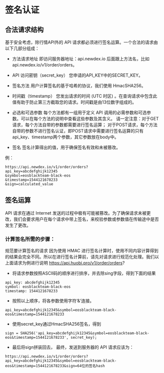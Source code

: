 # 签名认证

## 合法请求结构
基于安全考虑，除行情API外的 API 请求都必须进行签名运算。一个合法的请求由以下几部分组成：

- 方法请求地址 即访问服务器地址：api.newdex.io 后面跟上方法名，比如api.newdex.io/v1/order/orders。

- API 访问密钥（secret_key） 您申请的API_KEY中的SECRET_KEY。

- 签名方法  用户计算签名的基于哈希的协议，我们使用 HmacSHA256。

- 时间戳（timestamp） 您发出请求的时间 (UTC 时区) 。在查询请求中包含此值有助于防止第三方截取您的请求。时间戳是由13位数字组成的。

- 必选和可选参数 每个方法都有一组用于定义 API 调用的必需参数和可选参数。可以在每个方法的说明中查看这些参数及其含义。 请一定注意：对于GET请求，每个方法自带的参数都需要进行签名运算； 对于POST请求，每个方法自带的参数不进行签名认证，即POST请求中需要进行签名运算的只有api_key、timestamp两个参数，其它参数放在body中。

- 签名 签名计算得出的值，用于确保签名有效和未被篡改。

例：
```
https://api.newdex.io/v1/order/orders?
api_key=abcdefghijk12345
&symbol=eosblackteam-black-eos
&timestamp=1544121678233
&sign=calculated_value
```

## 签名运算

API 请求在通过 Internet 发送的过程中极有可能被篡改。为了确保请求未被更改，我们会要求用户在每个请求中带上签名，来校验参数或参数值在传输途中是否发生了更改。

### 计算签名所需的步骤：

规范要计算签名的请求 因为使用 HMAC 进行签名计算时，使用不同内容计算得到的结果会完全不同。所以在进行签名计算前，请先对请求进行规范化处理。我们以上面请求为例进行说明
https://api.huobi.pro/v1/order/orders?

-  将请求参数按照ASCII码的顺序进行排序，并去除sing字段，得到下面的结果
```
api_key: abcdefghijk12345
symbol: eosblackteam-black-eos
timestamp: 1544121678233
```
- 按照以上顺序，将各参数使用字符’&’连接。
```
api_key=abcdefghijk12345&symbol=eosblackteam-black-eos&timestamp=1544121678233
```
- 使用secret_key通过HmacSHA256签名，得到
```
sign = SHA256('api_key=abcdefghijk12345&symbol=eosblackteam-black-eos&timestamp=1544121678233', secret_key);
```

- 最后将sign拼装回去， 最终，发送到服务器的 API 请求应该为：
```
https://api.newdex.io/v1/order/orders?api_key=abcdefghijk12345&symbol=eosblackteam-black-eos&timestamp=1544121678233&sign=64位的签名hash
```
